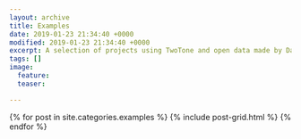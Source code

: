 ```yaml
---
layout: archive
title: Examples
date: 2019-01-23 21:34:40 +0000
modified: 2019-01-23 21:34:40 +0000
excerpt: A selection of projects using TwoTone and open data made by Datavized.
tags: []
image:
  feature: 
  teaser: 

---
```

<div class="tiles">
{% for post in site.categories.examples %}
  {% include post-grid.html %}
{% endfor %}
</div><!-- /.tiles -->